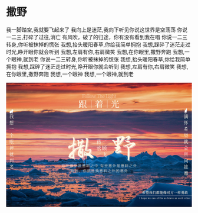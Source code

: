 # 撒野

我一脚踏空,我就要飞起来了
我向上是迷茫,我向下听见你说这世界是空荡荡
你说一二三,打碎了过往,消亡
有风吹，破了的归途，你有没有看到我在唱
你说一二三转身,你听被抹掉的慌张
我想,抬头暖阳春草,你给我简单拥抱
我想,踩碎了迷茫走过时光,睁开眼你就会听到
我想,左肩有你,右肩微笑
我想,在你眼里,撒野奔跑
我想,一个眼神,就到老
你说一二三转身,你听被抹掉的慌张
我想,抬头暖阳春草,你给我简单拥抱
我想,踩碎了迷茫走过时光,睁开眼你就会听到
我想,左肩有你,右肩微笑
我想,在你眼里,撒野奔跑
我想,一个眼神
我想,一个眼神,就到老

![](images/end.jpg)
